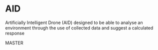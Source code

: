 # AID
Artificially Intelligent Drone (AID) designed to be able to analyse an environment through the use of collected data and suggest a calculated response 

MASTER